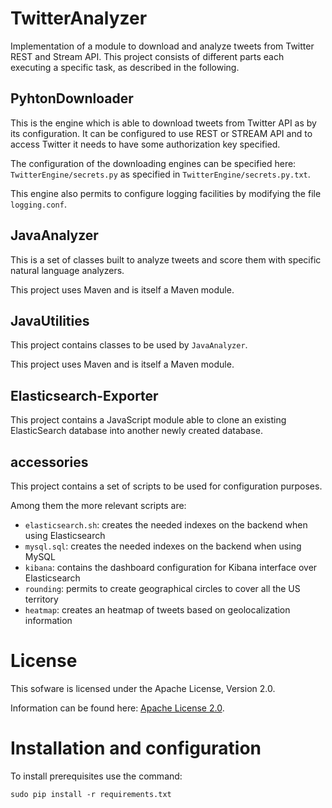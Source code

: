 TwitterAnalyzer
===============

Implementation of a module to download and analyze tweets from Twitter REST and Stream API.
This project consists of different parts each executing a specific task, as described in the following.

PyhtonDownloader
----------------

This is the engine which is able to download tweets from Twitter API as by its configuration.
It can be configured to use REST or STREAM API and to access Twitter it needs to have some authorization key specified.

The configuration of the downloading engines can be specified here: ```TwitterEngine/secrets.py``` as specified in
```TwitterEngine/secrets.py.txt```.

This engine also permits to configure logging facilities by modifying the file ```logging.conf```.

JavaAnalyzer
------------

This is a set of classes built to analyze tweets and score them with specific natural language analyzers.

This project uses Maven and is itself a Maven module.

JavaUtilities
-------------

This project contains classes to be used by ```JavaAnalyzer```.

This project uses Maven and is itself a Maven module.

Elasticsearch-Exporter
----------------------

This project contains a JavaScript module able to clone an existing ElasticSearch database into another newly created database.

accessories
-----------

This project contains a set of scripts to be used for configuration purposes.

Among them the more relevant scripts are:

 * ```elasticsearch.sh```: creates the needed indexes on the backend when using Elasticsearch
 * ```mysql.sql```: creates the needed indexes on the backend when using MySQL
 * ```kibana```: contains the dashboard configuration for Kibana interface over Elasticsearch
 * ```rounding```: permits to create geographical circles to cover all the US territory
 * ```heatmap```: creates an heatmap of tweets based on geolocalization information

License
=======

This sofware is licensed under the Apache License, Version 2.0.

Information can be found here:
 [Apache License 2.0](http://www.apache.org/licenses/LICENSE-2.0).


Installation and configuration
==============================

To install prerequisites use the command:
```
sudo pip install -r requirements.txt
```
